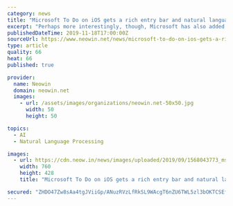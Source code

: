 ```yaml
---
category: news
title: "Microsoft To Do on iOS gets a rich entry bar and natural language processing"
excerpt: "Perhaps more interestingly, though, Microsoft has also added natural language processing to the entry bar, and that feature is exclusive to iOS for now. This means that, if you write down a task include words like \"tomorrow\" or \"tonight\", To Do will ..."
publishedDateTime: 2019-11-18T17:00:00Z
sourceUrl: https://www.neowin.net/news/microsoft-to-do-on-ios-gets-a-rich-entry-bar-and-natural-language-processing
type: article
quality: 66
heat: 66
published: true

provider:
  name: Neowin
  domain: neowin.net
  images:
    - url: /assets/images/organizations/neowin.net-50x50.jpg
      width: 50
      height: 50

topics:
  - AI
  - Natural Language Processing

images:
  - url: https://cdn.neow.in/news/images/uploaded/2019/09/1568043773_mstodo_story.jpg
    width: 760
    height: 428
    title: "Microsoft To Do on iOS gets a rich entry bar and natural language processing"

secured: "ZHDO47Zw8sAa4tgJViiGp/ANuzRVzLfRkSL9WAcgT6nZU6TWL5zl3bOKTCSEfbjypUM5jWDI7LGDGvh732xifwD3XLRvHCMdL94VB4T2a/0C1JTHOeJ3gvbITFpKdUPUrEisEA+5nr3cwcdx3PWfc/DfOhWxkHERfbrll+mu6Kzj8JL8r3IvWJAo6BvrY+a+Sr7bMbZttkJ4OnLYQ/Cig/7hQeRNfsEmGShBXSJdQfUWeg1OUV1nedM7X5PpnJ1Z8t/TvheVJ1DFjWHoR4rPAA==;0TCrqlIDsGkToh9VF3kAgg=="
---
```



